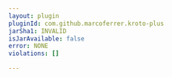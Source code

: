 ```yaml
---
layout: plugin
pluginId: com.github.marcoferrer.kroto-plus
jarSha1: INVALID
isJarAvailable: false
error: NONE
violations: []

---
```

